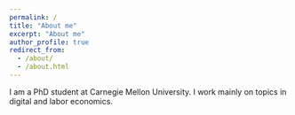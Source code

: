```yaml
---
permalink: /
title: "About me"
excerpt: "About me"
author_profile: true
redirect_from: 
  - /about/
  - /about.html
---
```



<!--<img class="img-responsive" style="float: left; margin: 0px 20px 20px 0px;" src="/images/" width="280">-->I am a PhD student at Carnegie Mellon University. I work mainly on topics in digital and labor economics.

  
